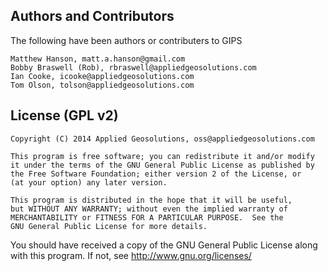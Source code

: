
## Authors and Contributors
The following have been authors or contributers to GIPS

    Matthew Hanson, matt.a.hanson@gmail.com
    Bobby Braswell (Rob), rbraswell@appliedgeosolutions.com
    Ian Cooke, icooke@appliedgeosolutions.com
    Tom Olson, tolson@appliedgeosolutions.com

## License (GPL v2)

    Copyright (C) 2014 Applied Geosolutions, oss@appliedgeosolutions.com

    This program is free software; you can redistribute it and/or modify
    it under the terms of the GNU General Public License as published by
    the Free Software Foundation; either version 2 of the License, or
    (at your option) any later version.

    This program is distributed in the hope that it will be useful,
    but WITHOUT ANY WARRANTY; without even the implied warranty of
    MERCHANTABILITY or FITNESS FOR A PARTICULAR PURPOSE.  See the
    GNU General Public License for more details.

   You should have received a copy of the GNU General Public License
   along with this program. If not, see <http://www.gnu.org/licenses/>
